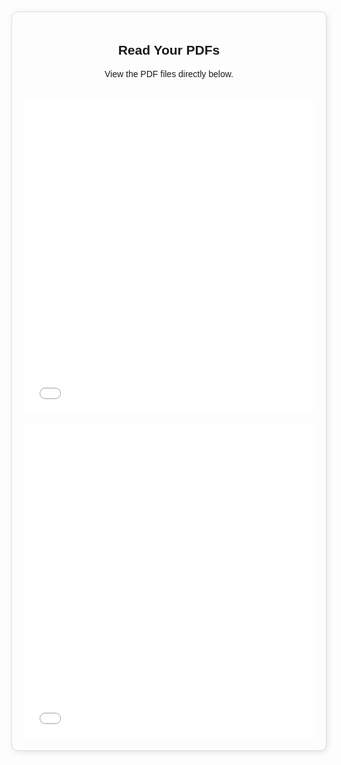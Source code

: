<!DOCTYPE html>
<html lang="en">
<head>
    <meta charset="UTF-8">
    <meta name="viewport" content="width=device-width, initial-scale=1.0">
    <title>PDF Viewer</title>
    <style>
        body {
            font-family: Arial, sans-serif;
            text-align: center;
            margin: 50px;
        }
        .container {
            padding: 20px;
            border: 1px solid #ddd;
            border-radius: 10px;
            max-width: 800px;
            margin: auto;
            box-shadow: 2px 2px 10px rgba(0,0,0,0.1);
        }
        iframe {
            width: 100%;
            height: 500px;
            border: none;
            margin-top: 20px;
        }
    </style>
</head>
<body>
    <div class="container">
        <h2>Read Your PDFs</h2>
        <p>View the PDF files directly below.</p>
        <iframe src="pdf1.pdf"></iframe>
        <iframe src="pdf2.pdf"></iframe>
    </div>
</body>
</html>
